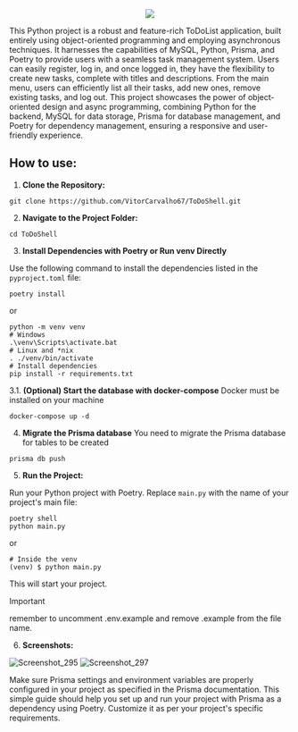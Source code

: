 <div align="center">
  <img src="https://github.com/VitorCarvalho67/ToDoShell/assets/102667323/e2bf9cc2-4ded-40cf-9f7d-3676cf15de60" />
</div>

This Python project is a robust and feature-rich ToDoList application, built entirely using object-oriented programming and employing asynchronous techniques. It harnesses the capabilities of MySQL, Python, Prisma, and Poetry to provide users with a seamless task management system. Users can easily register, log in, and once logged in, they have the flexibility to create new tasks, complete with titles and descriptions. From the main menu, users can efficiently list all their tasks, add new ones, remove existing tasks, and log out. This project showcases the power of object-oriented design and async programming, combining Python for the backend, MySQL for data storage, Prisma for database management, and Poetry for dependency management, ensuring a responsive and user-friendly experience.

## How to use:

1. **Clone the Repository:**

```
git clone https://github.com/VitorCarvalho67/ToDoShell.git
```

2. **Navigate to the Project Folder:**

```
cd ToDoShell
```

3. **Install Dependencies with Poetry or Run venv Directly**

Use the following command to install the dependencies listed in the `pyproject.toml` file:

```
poetry install
```

or

```
python -m venv venv
# Windows
.\venv\Scripts\activate.bat
# Linux and *nix
. ./venv/bin/activate
# Install dependencies
pip install -r requirements.txt
```

3.1. **(Optional) Start the database with docker-compose**
Docker must be installed on your machine

```
docker-compose up -d
```

4. **Migrate the Prisma database**
You need to migrate the Prisma database for tables to be created

```
prisma db push
```

5. **Run the Project:**

Run your Python project with Poetry. Replace `main.py` with the name of your project's main file:

```
poetry shell
python main.py
```

or

```
# Inside the venv
(venv) $ python main.py
```

This will start your project.
>[!IMPORTANT]
> remember to uncomment .env.example and remove .example from the file name.

6. **Screenshots:**

![Screenshot_295](https://github.com/VitorCarvalho67/ToDoShell/assets/102667323/22ead2a9-f87b-4728-83b5-b3e3ccc55eeb)
![Screenshot_297](https://github.com/VitorCarvalho67/ToDoShell/assets/102667323/523ca199-ed72-48a5-8c6c-d00a052ae6ef)


Make sure Prisma settings and environment variables are properly configured in your project as specified in the Prisma documentation. This simple guide should help you set up and run your project with Prisma as a dependency using Poetry. Customize it as per your project's specific requirements.
